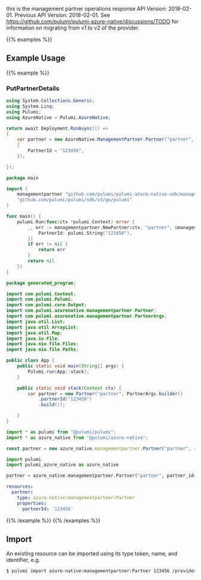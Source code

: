 this is the management partner operations response
API Version: 2018-02-01.
Previous API Version: 2018-02-01. See https://github.com/pulumi/pulumi-azure-native/discussions/TODO for information on migrating from v1 to v2 of the provider.

{{% examples %}}
## Example Usage
{{% example %}}
### PutPartnerDetails
```csharp
using System.Collections.Generic;
using System.Linq;
using Pulumi;
using AzureNative = Pulumi.AzureNative;

return await Deployment.RunAsync(() => 
{
    var partner = new AzureNative.ManagementPartner.Partner("partner", new()
    {
        PartnerId = "123456",
    });

});


```

```go
package main

import (
	managementpartner "github.com/pulumi/pulumi-azure-native-sdk/managementpartner"
	"github.com/pulumi/pulumi/sdk/v3/go/pulumi"
)

func main() {
	pulumi.Run(func(ctx *pulumi.Context) error {
		_, err := managementpartner.NewPartner(ctx, "partner", &managementpartner.PartnerArgs{
			PartnerId: pulumi.String("123456"),
		})
		if err != nil {
			return err
		}
		return nil
	})
}

```

```java
package generated_program;

import com.pulumi.Context;
import com.pulumi.Pulumi;
import com.pulumi.core.Output;
import com.pulumi.azurenative.managementpartner.Partner;
import com.pulumi.azurenative.managementpartner.PartnerArgs;
import java.util.List;
import java.util.ArrayList;
import java.util.Map;
import java.io.File;
import java.nio.file.Files;
import java.nio.file.Paths;

public class App {
    public static void main(String[] args) {
        Pulumi.run(App::stack);
    }

    public static void stack(Context ctx) {
        var partner = new Partner("partner", PartnerArgs.builder()        
            .partnerId("123456")
            .build());

    }
}

```

```typescript
import * as pulumi from "@pulumi/pulumi";
import * as azure_native from "@pulumi/azure-native";

const partner = new azure_native.managementpartner.Partner("partner", {partnerId: "123456"});

```

```python
import pulumi
import pulumi_azure_native as azure_native

partner = azure_native.managementpartner.Partner("partner", partner_id="123456")

```

```yaml
resources:
  partner:
    type: azure-native:managementpartner:Partner
    properties:
      partnerId: '123456'

```

{{% /example %}}
{{% /examples %}}

## Import

An existing resource can be imported using its type token, name, and identifier, e.g.

```sh
$ pulumi import azure-native:managementpartner:Partner 123456 /providers/microsoft.managementpartner/partners/123456 
```
